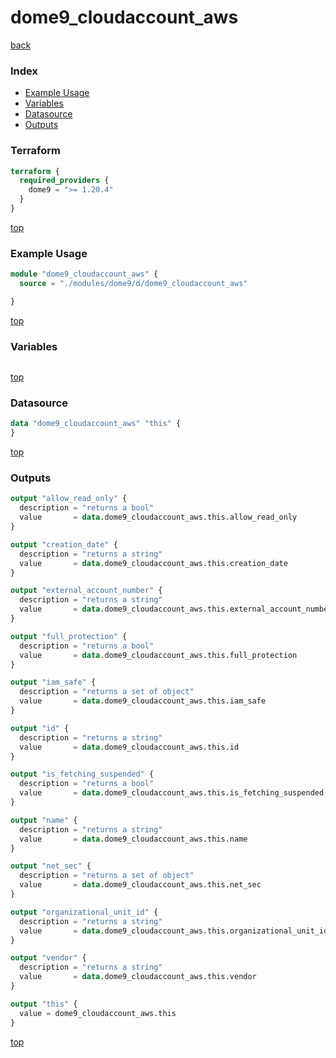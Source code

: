 # dome9_cloudaccount_aws

[back](../dome9.md)

### Index

- [Example Usage](#example-usage)
- [Variables](#variables)
- [Datasource](#datasource)
- [Outputs](#outputs)

### Terraform

```terraform
terraform {
  required_providers {
    dome9 = ">= 1.20.4"
  }
}
```

[top](#index)

### Example Usage

```terraform
module "dome9_cloudaccount_aws" {
  source = "./modules/dome9/d/dome9_cloudaccount_aws"

}
```

[top](#index)

### Variables

```terraform
```

[top](#index)

### Datasource

```terraform
data "dome9_cloudaccount_aws" "this" {
}
```

[top](#index)

### Outputs

```terraform
output "allow_read_only" {
  description = "returns a bool"
  value       = data.dome9_cloudaccount_aws.this.allow_read_only
}

output "creation_date" {
  description = "returns a string"
  value       = data.dome9_cloudaccount_aws.this.creation_date
}

output "external_account_number" {
  description = "returns a string"
  value       = data.dome9_cloudaccount_aws.this.external_account_number
}

output "full_protection" {
  description = "returns a bool"
  value       = data.dome9_cloudaccount_aws.this.full_protection
}

output "iam_safe" {
  description = "returns a set of object"
  value       = data.dome9_cloudaccount_aws.this.iam_safe
}

output "id" {
  description = "returns a string"
  value       = data.dome9_cloudaccount_aws.this.id
}

output "is_fetching_suspended" {
  description = "returns a bool"
  value       = data.dome9_cloudaccount_aws.this.is_fetching_suspended
}

output "name" {
  description = "returns a string"
  value       = data.dome9_cloudaccount_aws.this.name
}

output "net_sec" {
  description = "returns a set of object"
  value       = data.dome9_cloudaccount_aws.this.net_sec
}

output "organizational_unit_id" {
  description = "returns a string"
  value       = data.dome9_cloudaccount_aws.this.organizational_unit_id
}

output "vendor" {
  description = "returns a string"
  value       = data.dome9_cloudaccount_aws.this.vendor
}

output "this" {
  value = dome9_cloudaccount_aws.this
}
```

[top](#index)